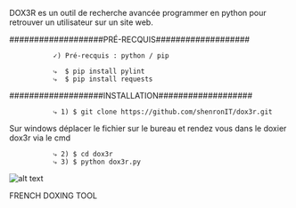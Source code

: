DOX3R es un outil de recherche avancée programmer en
python pour retrouver un utilisateur sur un site web.

###################PRÉ-RECQUIS###################
               
               ✓) Pré-recquis : python / pip 

               ⤷  $ pip install pylint
               ⤷  $ pip install requests
              
###################INSTALLATION###################

               ⤷ 1) $ git clone https://github.com/shenronIT/dox3r.git  

Sur windows déplacer le fichier sur le bureau et rendez vous dans le doxier dox3r via le cmd 

               ⤷ 2) $ cd dox3r
               ⤷ 3) $ python dox3r.py 
               
![alt text](https://github.com/shenronIT/dox3r/blob/main/dox3r.png?raw=true)
               
FRENCH DOXING TOOL            
               
               

